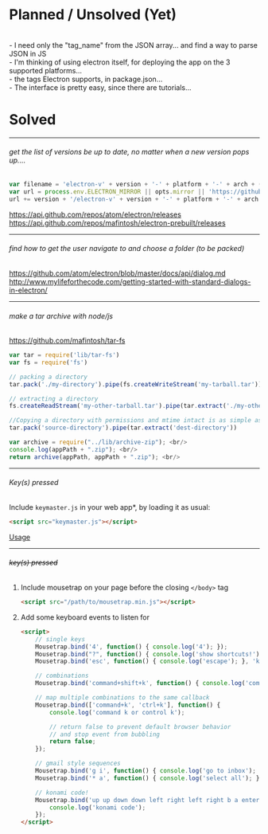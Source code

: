 

# Planned / Unsolved (Yet)

<br/>- I need only the "tag_name" from the JSON array... and find a way to parse JSON in JS
<br/>- I'm thinking of using electron itself, for deploying the app on the 3 supported platforms... 
<br/>- the tags Electron supports, in package.json...
<br/>- The interface is pretty easy, since there are tutorials... 

# Solved
___
###### get the list of versions be up to date, no matter when a new version pops up....
```javascript
var filename = 'electron-v' + version + '-' + platform + '-' + arch + (symbols ? '-symbols' : '') + '.zip';
var url = process.env.ELECTRON_MIRROR || opts.mirror || 'https://github.com/atom/electron/releases/download/v';
url += version + '/electron-v' + version + '-' + platform + '-' + arch + (symbols ? '-symbols' : '') + '.zip';
```
https://api.github.com/repos/atom/electron/releases <br/>
https://api.github.com/repos/mafintosh/electron-prebuilt/releases <br/>
___
###### find how to get the user navigate to and choose a folder (to be packed)
https://github.com/atom/electron/blob/master/docs/api/dialog.md <br/>
http://www.mylifeforthecode.com/getting-started-with-standard-dialogs-in-electron/ <br/>
___
###### make a tar archive with node/js
https://github.com/mafintosh/tar-fs <br/>
```javascript
var tar = require('lib/tar-fs')
var fs = require('fs')

// packing a directory
tar.pack('./my-directory').pipe(fs.createWriteStream('my-tarball.tar'))

// extracting a directory
fs.createReadStream('my-other-tarball.tar').pipe(tar.extract('./my-other-directory'))

//Copying a directory with permissions and mtime intact is as simple as
tar.pack('source-directory').pipe(tar.extract('dest-directory'))
```
```javascript
var archive = require("../lib/archive-zip"); <br/>
console.log(appPath + ".zip"); <br/>
return archive(appPath, appPath + ".zip"); <br/>
```

___
###### Key(s) pressed

Include `keymaster.js` in your web app*, by loading it as usual:

```html
<script src="keymaster.js"></script>
```

[Usage](lib/keymaster.markdown)

___
###### <s>key(s) pressed</s>

1.  Include mousetrap on your page before the closing ``</body>`` tag

    ```html
    <script src="/path/to/mousetrap.min.js"></script>
    ```

2.  Add some keyboard events to listen for

    ```html
    <script>
        // single keys
        Mousetrap.bind('4', function() { console.log('4'); });
        Mousetrap.bind("?", function() { console.log('show shortcuts!'); });
        Mousetrap.bind('esc', function() { console.log('escape'); }, 'keyup');

        // combinations
        Mousetrap.bind('command+shift+k', function() { console.log('command shift k'); });

        // map multiple combinations to the same callback
        Mousetrap.bind(['command+k', 'ctrl+k'], function() {
            console.log('command k or control k');

            // return false to prevent default browser behavior
            // and stop event from bubbling
            return false;
        });

        // gmail style sequences
        Mousetrap.bind('g i', function() { console.log('go to inbox'); });
        Mousetrap.bind('* a', function() { console.log('select all'); });

        // konami code!
        Mousetrap.bind('up up down down left right left right b a enter', function() {
            console.log('konami code');
        });
    </script>
    ```

